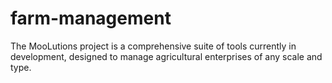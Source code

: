 # farm-management

The MooLutions project is a comprehensive suite of tools currently in development, designed to manage agricultural enterprises of any scale and type.
